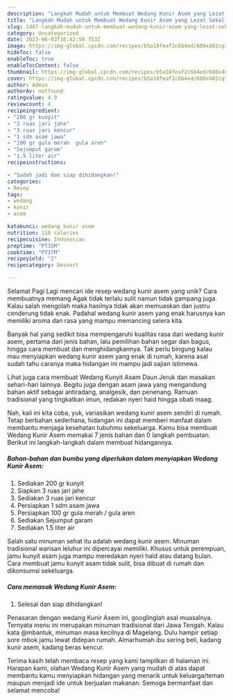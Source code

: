 ```yaml
---
description: "Langkah Mudah untuk Membuat Wedang Kunir Asem yang Lezat Sekali, Sempurna"
title: "Langkah Mudah untuk Membuat Wedang Kunir Asem yang Lezat Sekali, Sempurna"
slug: 1467-langkah-mudah-untuk-membuat-wedang-kunir-asem-yang-lezat-sekali-sempurna
category: Uncategorized
date: 2023-06-03T16:42:50.753Z
image: https://img-global.cpcdn.com/recipes/b5a18feaf2c6b4ed/680x482cq70/wedang-kunir-asem-foto-resep-utama.jpg
hideToc: false
enableToc: true
enableTocContent: false
thumbnail: https://img-global.cpcdn.com/recipes/b5a18feaf2c6b4ed/680x482cq70/wedang-kunir-asem-foto-resep-utama.jpg
cover: https://img-global.cpcdn.com/recipes/b5a18feaf2c6b4ed/680x482cq70/wedang-kunir-asem-foto-resep-utama.jpg
author: Admin
authorAv: notfound
ratingvalue: 4.9
reviewcount: 4
recipeingredient:
- "200 gr kunyit"
- "3 ruas jari jahe"
- "3 ruas jari kencur"
- "1 sdm asam jawa"
- "100 gr gula merah  gula aren"
- "Sejumput garam"
- "1.5 liter air"
recipeinstructions:

- "Sudah jadi dan siap dihidangkan!"
categories:
- Resep
tags:
- wedang
- kunir
- asem

katakunci: wedang kunir asem 
nutrition: 110 calories
recipecuisine: Indonesian
preptime: "PT35M"
cooktime: "PT37M"
recipeyield: "2"
recipecategory: Dessert

---
```



Selamat Pagi Lagi mencari ide resep wedang kunir asem yang unik? Cara membuatnya memang Agak tidak terlalu sulit namun tidak gampang juga. Kalau salah mengolah maka hasilnya tidak akan memuaskan dan justru cenderung tidak enak. Padahal wedang kunir asem yang enak harusnya kan memiliki aroma dan rasa yang mampu memancing selera kita.


Banyak hal yang sedikit bisa mempengaruhi kualitas rasa dari wedang kunir asem, pertama dari jenis bahan, lalu pemilihan bahan segar dan bagus, hingga cara membuat dan menghidangkannya. Tak perlu bingung kalau mau menyiapkan wedang kunir asem yang enak di rumah, karena asal sudah tahu caranya maka hidangan ini mampu jadi sajian istimewa.

Lihat juga cara membuat Wedang Kunyit Asam Daun Jeruk dan masakan sehari-hari lainnya. Begitu juga dengan asam jawa yang mengandung bahan aktif sebagai antiradang, analgesik, dan penenang. Ramuan tradisional yang tingkatkan imun, redakan nyeri haid hingga obati maag.


Nah, kali ini kita coba, yuk, variasikan wedang kunir asem sendiri di rumah. Tetap berbahan sederhana, hidangan ini dapat memberi manfaat dalam membantu menjaga kesehatan tubuhmu sekeluarga. Kamu bisa membuat Wedang Kunir Asem memakai 7 jenis bahan dan 0 langkah pembuatan. Berikut ini langkah-langkah dalam membuat hidangannya.

<!--inarticleads1-->

##### Bahan-bahan dan bumbu yang diperlukan dalam menyiapkan Wedang Kunir Asem:

1. Sediakan 200 gr kunyit
1. Siapkan 3 ruas jari jahe
1. Sediakan 3 ruas jari kencur
1. Persiapkan 1 sdm asam jawa
1. Persiapkan 100 gr gula merah / gula aren
1. Sediakan Sejumput garam
1. Sediakan 1.5 liter air


Salah satu minuman sehat itu adalah wedang kunir asem. Minuman tradisional warisan leluhur ini dipercayai memiliki. Khusus untuk perempuan, jamu kunyit asam juga mampu meredakan nyeri haid atau datang bulan. Cara membuat jamu kunyit asam tidak sulit, bisa dibuat di rumah dan dikonsumsi sekeluarga. 

<!--inarticleads2-->

##### Cara memasak Wedang Kunir Asem:


1. Selesai dan siap dihidangkan!

Penasaran dengan wedang Kunir Asem ini, googlinglah asal muasalnya. Ternyata menu ini merupakan minuman tradisional dari Jawa Tengah. Kalau kata @mbantuk, minuman masa kecilnya di Magelang. Dulu hampir setiap sore mbok jamu lewat didepan rumah. Almarhumah ibu sering beli, kadang kunir asem, kadang beras kencur. 

Terima kasih telah membaca resep yang kami tampilkan di halaman ini. Harapan kami, olahan Wedang Kunir Asem yang mudah di atas dapat membantu kamu menyiapkan hidangan yang menarik untuk keluarga/teman maupun menjadi ide untuk berjualan makanan. Semoga bermanfaat dan selamat mencoba!
